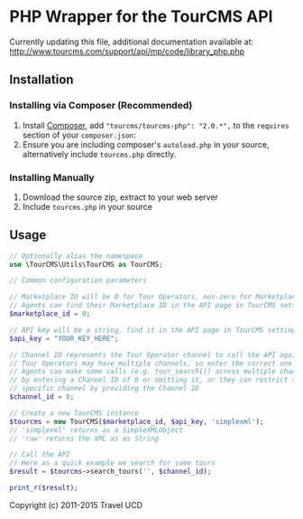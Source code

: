 # PHP Wrapper for the TourCMS API

Currently updating this file, additional documentation available at: http://www.tourcms.com/support/api/mp/code/library_php.php

## Installation

### Installing via Composer (Recommended)

1. Install [Composer](https://getcomposer.org/), add `"tourcms/tourcms-php": "2.0.*",` to the `requires` section of your `composer.json`:
2. Ensure you are including composer's `autoload.php` in your source, alternatively include `tourcms.php` directly.

### Installing Manually

1. Download the source zip, extract to your web server
2. Include `tourcms.php` in your source

## Usage

```php
// Optionally alias the namespace
use \TourCMS\Utils\TourCMS as TourCMS;

// Common configuration parameters

// Marketplace ID will be 0 for Tour Operators, non-zero for Marketplace Agents
// Agents can find their Marketplace ID in the API page in TourCMS settings
$marketplace_id = 0;

// API key will be a string, find it in the API page in TourCMS settings
$api_key = "YOUR_KEY_HERE";

// Channel ID represents the Tour Operator channel to call the API against
// Tour Operators may have multiple channels, so enter the correct one here
// Agents can make some calls (e.g. tour_search()) across multiple channels
// by entering a Channel ID of 0 or omitting it, or they can restrict to a
// specific channel by providing the Channel ID
$channel_id = 0;

// Create a new TourCMS instance
$tourcms = new TourCMS($marketplace_id, $api_key, 'simplexml');
// 'simplexml' returns as a SimpleXMLObject
// 'raw' returns the XML as as String

// Call the API
// Here as a quick example we search for some tours
$result = $tourcms->search_tours('', $channel_id);

print_r($result);
```

Copyright (c) 2011-2015 Travel UCD
